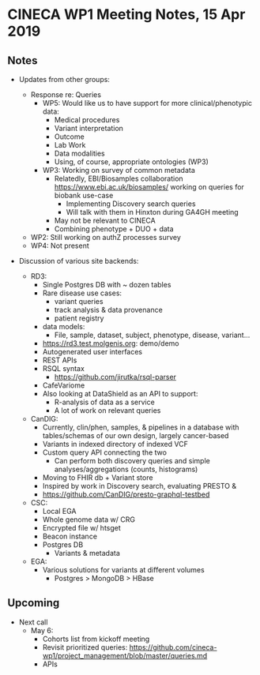 # CINECA WP1 Meeting Notes, 15 Apr 2019

## Notes

* Updates from other groups:
   - Response re: Queries
       - WP5: Would like us to have support for more clinical/phenotypic data:
           - Medical procedures
           - Variant interpretation
           - Outcome
           - Lab Work
           - Data modalities
           - Using, of course, appropriate ontologies (WP3)
       - WP3: Working on survey of common metadata
           - Relatedly,  EBI/Biosamples collaboration https://www.ebi.ac.uk/biosamples/ working on queries for biobank use-case
               - Implementing Discovery search queries
               - Will talk with them in Hinxton during GA4GH meeting
            - May not be relevant to CINECA
            - Combining phenotype + DUO + data
   - WP2: Still working on authZ processes survey
   - WP4: Not present

* Discussion of various site backends:
    - RD3:
        - Single Postgres DB with ~ dozen tables
        - Rare disease use cases: 
            - variant queries
            - track analysis & data provenance
            - patient registry
        - data models:
            - File, sample, dataset, subject, phenotype, disease, variant...
        - https://rd3.test.molgenis.org: demo/demo
        - Autogenerated user interfaces
        - REST APIs
        - RSQL syntax
            - https://github.com/jirutka/rsql-parser
        - CafeVariome
        - Also looking at DataShield as an API to support:
            - R-analysis of data as a service
            - A lot of work on relevant queries
   - CanDIG:
       - Currently, clin/phen, samples, & pipelines in a database with tables/schemas of our own design, largely cancer-based
       - Variants in indexed directory of indexed VCF
       - Custom query API connecting the two
           - Can perform both discovery queries and simple analyses/aggregations (counts, histograms)
       - Moving to FHIR db + Variant store
       - Inspired by work in Discovery search, evaluating PRESTO & 
       - https://github.com/CanDIG/presto-graphql-testbed
    - CSC:
        - Local EGA
        - Whole genome data w/ CRG 
        - Encrypted file w/ htsget
        - Beacon instance
        - Postgres DB
            - Variants & metadata
    - EGA:
        - Various solutions for variants at different volumes
            - Postgres > MongoDB > HBase

## Upcoming

* Next call
   - May 6:
        - Cohorts list from kickoff meeting
        - Revisit prioritized queries: https://github.com/cineca-wp1/project_management/blob/master/queries.md
        - APIs